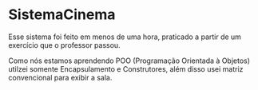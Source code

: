 # SistemaCinema
Esse sistema foi feito em menos de uma hora, praticado a partir de um exercício que o professor passou. 

Como nós estamos aprendendo POO (Programação Orientada à Objetos) utilzei somente
Encapsulamento e Construtores, além disso usei matriz convencional para exibir a sala.